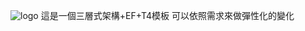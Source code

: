 ![logo](https://github.com/isdaniel/3-Tier-Architecture-T4-EF/blob/master/ArchitecturePic.png?raw=true)
這是一個三層式架構+EF+T4模板
可以依照需求來做彈性化的變化
